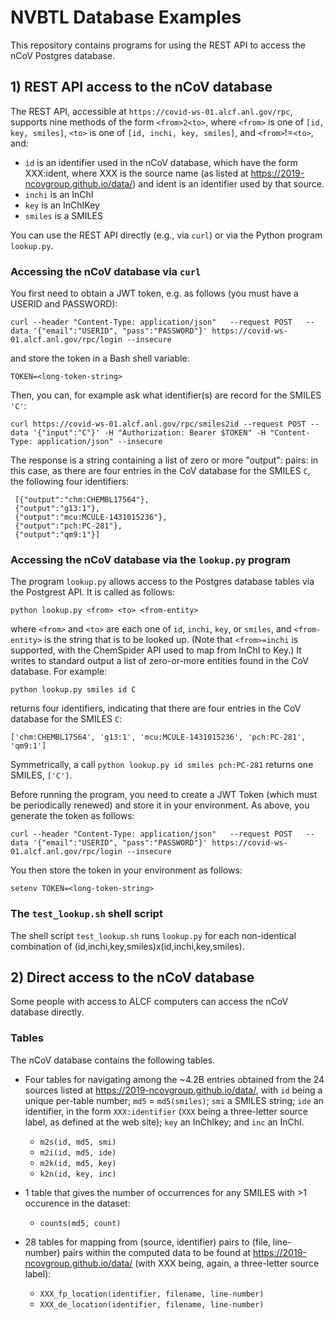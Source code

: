 # NVBTL Database Examples

This repository contains programs for using the REST API to access the nCoV Postgres database. 

## 1) REST API access to the nCoV database

The REST API, accessible at `https://covid-ws-01.alcf.anl.gov/rpc`, supports nine methods of the form `<from>2<to>`, where `<from>` is one of `[id, key, smiles]`, `<to>` is one of `[id, inchi, key, smiles]`, and `<from>`!=`<to>`, and:
* `id` is an identifier used in the nCoV database, which have the form XXX:ident, where XXX is the source name (as listed at https://2019-ncovgroup.github.io/data/) and ident is an identifier used by that source.
* `inchi` is an InChI
* `key` is an InChIKey
* `smiles` is a SMILES

You can use the REST API directly (e.g., via `curl`) or via the Python program `lookup.py`. 

### Accessing the nCoV database via `curl`

You first need to obtain a JWT token, e.g. as follows (you must have a USERID and PASSWORD):
```
curl --header "Content-Type: application/json"   --request POST   --data '{"email":"USERID", "pass":"PASSWORD"}' https://covid-ws-01.alcf.anl.gov/rpc/login --insecure
```
and store the token in a Bash shell variable:
```
TOKEN=<long-token-string>
```

Then, you can, for example ask what identifier(s) are record for the SMILES `'C'`:
```
curl https://covid-ws-01.alcf.anl.gov/rpc/smiles2id --request POST --data '{"input":"C"}' -H "Authorization: Bearer $TOKEN" -H "Content-Type: application/json" --insecure
```
The response is a string containing a list of zero or more "output":<value> pairs: in this case, as there are four entries in the CoV database for the SMILES `C`, the following four identifiers:
```
 [{"output":"chm:CHEMBL17564"}, 
 {"output":"g13:1"}, 
 {"output":"mcu:MCULE-1431015236"}, 
 {"output":"pch:PC-281"}, 
 {"output":"qm9:1"}]
```


### Accessing the nCoV database via the `lookup.py` program

The program `lookup.py` allows access to the Postgres database tables via the Postgrest API. It is called as follows:
```
python lookup.py <from> <to> <from-entity>
```
where `<from>` and `<to>` are each one of `id`, `inchi`, `key`, or `smiles`, and `<from-entity>` is the string that is to be looked up. (Note that `<from>=inchi` is supported, with the ChemSpider API used to map from InChI to Key.) 
It writes to standard output a list of zero-or-more entities found in the CoV database. For example:
```
python lookup.py smiles id C
```
returns four identifiers, indicating that there are four entries in the CoV database for the SMILES `C`:
```
['chm:CHEMBL17564', 'g13:1', 'mcu:MCULE-1431015236', 'pch:PC-281', 'qm9:1']
```
Symmetrically, a call `python lookup.py id smiles pch:PC-281` returns one SMILES, `['C']`.

Before running the program, you need to create a JWT Token (which must be periodically renewed) and store it in your environment. As above, you generate the token as follows:

```
curl --header "Content-Type: application/json"   --request POST   --data '{"email":"USERID", "pass":"PASSWORD"}' https://covid-ws-01.alcf.anl.gov/rpc/login --insecure
```
You then store the token in your environment as follows:
```
setenv TOKEN=<long-token-string>
```

### The `test_lookup.sh` shell script

The shell script `test_lookup.sh` runs `lookup.py` for each non-identical combination of (id,inchi,key,smiles)x(id,inchi,key,smiles).

## 2) Direct access to the nCoV database

Some people with access to ALCF computers can access the nCoV database directly. 

### Tables

The nCoV database contains the following tables.

* Four tables for navigating among the ~4.2B entries obtained from the 24 sources listed at https://2019-ncovgroup.github.io/data/, with `id` being a unique per-table number; `md5` = `md5(smiles)`; `smi` a SMILES string; `ide` an identifier, in the form `XXX:identifier` (`XXX` being a three-letter source label, as defined at the web site); `key` an InChIkey; and `inc` an InChI.
  * `m2s(id, md5, smi)`
  * `m2i(id, md5, ide)`
  * `m2k(id, md5, key)`
  * `k2n(id, key, inc)`

* 1 table that gives the number of occurrences for any SMILES with >1 occurence in the dataset:
  * `counts(md5, count)`
 
* 28 tables for mapping from (source, identifier) pairs to (file, line-number) pairs within the computed data to be found at https://2019-ncovgroup.github.io/data/ (with XXX being, again, a three-letter source label):
  * `XXX_fp_location(identifier, filename, line-number)`
  * `XXX_de_location(identifier, filename, line-number)`
